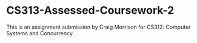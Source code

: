 CS313-Assessed-Coursework-2
===========================

This is an assignment submission by Craig Morrison for CS312: Computer Systems and Concurrency.